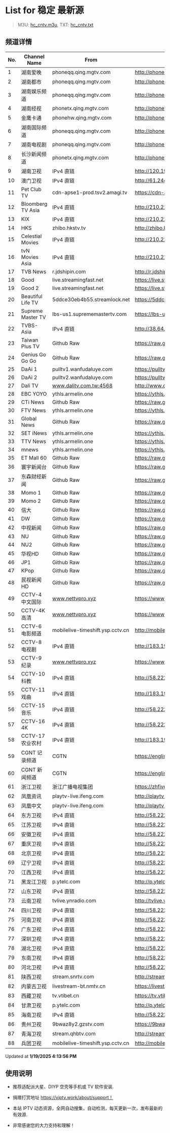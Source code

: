 # List for **稳定 最新源**

> M3U: [hc_cntv.m3u](./hc_cntv.m3u ), TXT: [hc_cntv.txt](./txt/hc_cntv.txt )

## 频道详情

| No. | Channel Name | From | Source |
| --- | ------------ | ---- | ------ |
| 1 | 湖南爱晚 | phoneqq.qing.mgtv.com | <http://phoneqq.qing.mgtv.com/nn_live/nn_x64/dWlwPTEwMy4zOS4yMjYuMTAwJnFpZD0mY2RuZXhfaWQ9cXFfcGhvbmVfbGl2ZSZzPWZjYzA4NWM3ZmY0MDg2NDQ5MjFjNzVjOGU0YmJkYjUxJnVpZD0mdXVpZD0yYTAxZjA0MjY1ZDc1NjhmYTFmOGJmMjVlMTkxOWJkNC02NzI3ZTI2NCZ2PTImYXM9MCZlcz0xNzM3MjgwODA5/HNGGMPP360.m3u8> |
| 2 | 湖南都市 | phoneqq.qing.mgtv.com | <http://phoneqq.qing.mgtv.com/nn_live/nn_x64/dWlwPTEwMy4zOS4yMjYuMTAwJnFpZD0mY2RuZXhfaWQ9cXFfcGhvbmVfbGl2ZSZzPWUxNDI0OWU3MDU3YzI5NzkzYTMwNWI0N2ZhZGI0YWRkJnVpZD0mdXVpZD1lMDRhNWVhMzJlMmU5NzMyZGJhM2Q3YzliNWE1YTg5MS02NzI3ZTI2NCZ2PTImYXM9MCZlcz0xNzM3Mjc2ODU4/HNDSMPP360.m3u8> |
| 3 | 湖南娱乐频道 | phoneqq.qing.mgtv.com | <http://phoneqq.qing.mgtv.com/nn_live/nn_x64/dWlwPTEwMy4zOS4yMjYuMTAwJnFpZD0mY2RuZXhfaWQ9cXFfcGhvbmVfbGl2ZSZzPWEyYjcxNjIxYTI3ZjU0ZDQ2NmMzNDk3NGU1YTZmMDY1JnVpZD0mdXVpZD1iMTFlZjhmY2U2MDE4MGM1N2VjYjUyMzAwNzBkMzE4Ni02NzI3ZTI2NCZ2PTImYXM9MCZlcz0xNzM3Mjg0NDMx/HNYLMPP360.m3u8> |
| 4 | 湖南经视 | phonetx.qing.mgtv.com | <http://phonetx.qing.mgtv.com/nn_live/nn_x64/dWlwPTEwMy4zOS4yMjYuMTAwJnFpZD0mY2RuZXhfaWQ9dHhfcGhvbmVfbGl2ZSZzPWRlYWY0NmU0MTQyNzZmNzY4YjRkYTgyNTdhY2NiYTc5JnVpZD0mdXVpZD04NDc4ZTU3NmU5NTNlNjUxMzE5ODRiZjA4YjZjNDBkMy02NzI3ZTI2NCZ2PTImYXM9MCZlcz0xNzM3Mjg2MTM4/HNJSMPP360.m3u8> |
| 5 | 金鹰卡通 | phonehw.qing.mgtv.com | <http://phonehw.qing.mgtv.com/nn_live/nn_x64/dWlwPTEwMy4zOS4yMjYuMTAwJnFpZD0mY2RuZXhfaWQ9aHdfcGhvbmUmcz05MTkyYzg0ZTdkODY3NjZhOWNmMDNkNDU5ZWFhMTJiMiZ1aWQ9JnV1aWQ9MmM2OThiZGMxYTZlYjEwYWI4NGU1OGZlMWVmZTRjNzUtNjcyN2UyNjQmdj0yJmFzPTAmZXM9MTczNzMwMDk2OA,,/JYKTMPP360.m3u8> |
| 6 | 湖南国际频道 | phoneqq.qing.mgtv.com | <http://phoneqq.qing.mgtv.com/nn_live/nn_x64/dWlwPTEwMy4zOS4yMjYuMTAwJnFpZD0mY2RuZXhfaWQ9cXFfcGhvbmVfbGl2ZSZzPTE2YmU2NzFlODBiNDk1OTNjOWUwODE2YTI4YTRmNTFmJnVpZD0mdXVpZD1kMjc5MjRlMDZlMWI4MTNjYjMwOTYxMzc0N2U4Y2Y0NS02NzI3ZTI2NCZ2PTImYXM9MCZlcz0xNzM3MjczNzc0/HNGJMPP360.m3u8> |
| 7 | 湖南电视剧 | phoneqq.qing.mgtv.com | <http://phoneqq.qing.mgtv.com/nn_live/nn_x64/dWlwPTEwMy4zOS4yMjYuMTAwJnFpZD0mY2RuZXhfaWQ9cXFfcGhvbmVfbGl2ZSZzPTMwZmQwOTEyOTU2NzMxYzcxZDNjMzJmNjgzMWEwMjIyJnVpZD0mdXVpZD1iYWNkY2EzYzEzY2U3YmJiZDFlZDA5YzlhMDM5NDE5ZS02NzI3ZTI2NCZ2PTImYXM9MCZlcz0xNzM3MzAxOTM0/HNDSJMPP360.m3u8> |
| 8 | 长沙新闻频道 | phonetx.qing.mgtv.com | <http://phonetx.qing.mgtv.com/nn_live/nn_x64/dWlwPTEwMy4zOS4yMjYuMTAwJnFpZD0mY2RuZXhfaWQ9dHhfcGhvbmVfbGl2ZSZzPTVlYWM0M2IzMmM3MjMwODkzODA2ODlhZDBiMzk5YTRjJnVpZD0mdXVpZD0xMjkzMjQ1ZDE3YjlmMWQ5N2QzYTA5ZWNkNDk0ZmQyYi02NzI3ZTI2NCZ2PTImYXM9MCZlcz0xNzM3MjczNjQ0/CSXWMPP360.m3u8> |
| 9 | 湖南卫视 | IPv4 直链 | <http://120.196.232.43:8088/rrs03.hw.gmcc.net/PLTV/651/224/3221226698/1.m3u8> |
| 10 | 澳门卫视 | IPv4 直链 | <http://61.244.22.4/ch1/ch1.live/playlist.m3u8> |
| 11 | Pet Club TV | cdn-apse1-prod.tsv2.amagi.tv | <https://cdn-apse1-prod.tsv2.amagi.tv/linear/amg01076-lightningintern-petclub-samsungnz/playlist.m3u8> |
| 12 | Bloomberg TV Asia | IPv4 直链 | <http://210.210.155.37/dr9445/h/h03/index.m3u8> |
| 13 | KIX | IPv4 直链 | <http://210.210.155.37/dr9445/h/h07/index.m3u8> |
| 14 | HKS | zhibo.hkstv.tv | <http://zhibo.hkstv.tv/livestream/mutfysrq/playlist.m3u8> |
| 15 | Celestial Movies | IPv4 直链 | <http://210.210.155.37/dr9445/h/h14/index.m3u8> |
| 16 | tvN Movies Asia | IPv4 直链 | <http://210.210.155.37/dr9445/h/h21/index.m3u8> |
| 17 | TVB News | r.jdshipin.com | <http://r.jdshipin.com/CkuBd> |
| 18 | Good | live.streamingfast.net | <https://live.streamingfast.net/osmflivech1.m3u8> |
| 19 | Good 2 | live.streamingfast.net | <https://live.streamingfast.net/osmflivech2.m3u8> |
| 20 | Beautiful Life TV | 5ddce30eb4b55.streamlock.net | <https://5ddce30eb4b55.streamlock.net/bltvhd/bltv1/playlist.m3u8> |
| 21 | Supreme Master TV | lbs-us1.suprememastertv.com | <https://lbs-us1.suprememastertv.com/720p.m3u8> |
| 22 | TVBS-Asia | IPv4 直链 | <http://38.64.72.148/hls/modn/list/4005/playlist.m3u8> |
| 23 | Taiwan Plus TV | Github Raw | <https://raw.githubusercontent.com/ChiSheng9/iptv/master/TV78.m3u8> |
| 24 | Genius Go Go Go | Github Raw | <https://raw.githubusercontent.com/ChiSheng9/iptv/master/TV26.m3u8> |
| 25 | DaAi 1 | pulltv1.wanfudaluye.com | <https://pulltv1.wanfudaluye.com/live/tv1.m3u8> |
| 26 | DaAi 2 | pulltv2.wanfudaluye.com | <https://pulltv2.wanfudaluye.com/live/tv2.m3u8> |
| 27 | Dali TV | www.dalitv.com.tw:4568 | <http://www.dalitv.com.tw:4568/live/dali/index.m3u8> |
| 28 | EBC YOYO | ythls.armelin.one | <https://ythls.armelin.one/channel/UCiWRSesvSYmY7YOyz0tv_zQ.m3u8> |
| 29 | CTi News | Github Raw | <https://raw.githubusercontent.com/ChiSheng9/iptv/master/TV28.m3u8> |
| 30 | FTV News | ythls.armelin.one | <https://ythls.armelin.one/channel/UC2VmWn8dAqkzlQqvy02E1PA.m3u8> |
| 31 | Global News | Github Raw | <https://raw.githubusercontent.com/ChiSheng9/iptv/master/TV02.m3u8> |
| 32 | SET iNews | ythls.armelin.one | <https://ythls.armelin.one/channel/UCoNYj9OFHZn3ACmmeRCPwbA.m3u8> |
| 33 | TTV News | ythls.armelin.one | <https://ythls.armelin.one/channel/UC8ROUUjHzEQm-ndb69CX8Ww.m3u8> |
| 34 | mnews | ythls.armelin.one | <https://ythls.armelin.one/channel/UC4LjkybVKXCDlneVXlKAbmw.m3u8> |
| 35 | ET Mall 60 | Github Raw | <https://raw.githubusercontent.com/ChiSheng9/iptv/master/TV18.m3u8> |
| 36 | 寰宇新闻台 | Github Raw | <https://raw.githubusercontent.com/ChiSheng9/iptv/master/TV02.m3u8> |
| 37 | 东森财经新闻 | Github Raw | <https://raw.githubusercontent.com/ChiSheng9/iptv/master/TV03.m3u8> |
| 38 | Momo 1 | Github Raw | <https://raw.githubusercontent.com/ChiSheng9/iptv/master/TV04.m3u8> |
| 39 | Momo 2 | Github Raw | <https://raw.githubusercontent.com/ChiSheng9/iptv/master/TV05.m3u8> |
| 40 | 信大 | Github Raw | <https://raw.githubusercontent.com/ChiSheng9/iptv/master/TV07.m3u8> |
| 41 | DW | Github Raw | <https://raw.githubusercontent.com/ChiSheng9/iptv/master/TV08.m3u8> |
| 42 | 中视新闻 | Github Raw | <https://raw.githubusercontent.com/ChiSheng9/iptv/master/TV09.m3u8> |
| 43 | NU | Github Raw | <https://raw.githubusercontent.com/ChiSheng9/iptv/master/TV10.m3u8> |
| 44 | NU2 | Github Raw | <https://raw.githubusercontent.com/ChiSheng9/iptv/master/TV14.m3u8> |
| 45 | 华视HD | Github Raw | <https://raw.githubusercontent.com/ChiSheng9/iptv/master/TV12.m3u8> |
| 46 | JP1 | Github Raw | <https://raw.githubusercontent.com/ChiSheng9/iptv/master/TV15.m3u8> |
| 47 | KPop | Github Raw | <https://raw.githubusercontent.com/ChiSheng9/iptv/master/TV16.m3u8> |
| 48 | 民视新闻HD | Github Raw | <https://raw.githubusercontent.com/ChiSheng9/iptv/master/TV17.m3u8> |
| 49 | CCTV-4 中文国际 | www.nettvpro.xyz | <https://www.nettvpro.xyz/player/videojs.php?url=http://117.161.12.116/live/program/live/cctv4hd8m/8000000/mnf.m3u8> |
| 50 | CCTV-4K 高清 | www.nettvpro.xyz | <https://www.nettvpro.xyz/player/videojs.php?url=https://liveop.cctv.cn/hls/4KHD/playlist.m3u8> |
| 51 | CCTV-6 电影频道 | mobilelive-timeshift.ysp.cctv.cn | <http://mobilelive-timeshift.ysp.cctv.cn/timeshift/ysp/2013693901/timeshift.m3u8?delay=0> |
| 52 | CCTV-8 电视剧 | IPv4 直链 | <http://183.196.25.171:808/hls/77/index.m3u8> |
| 53 | CCTV-9 纪录 | www.nettvpro.xyz | <https://www.nettvpro.xyz/player/videojs.php?url=http://117.161.12.116/live/program/live/cctv9hd8m/8000000/mnf.m3u8> |
| 54 | CCTV-10 科教 | IPv4 直链 | <http://58.222.30.156/hlslive-tx-cdn.ysp.cctv.cn/ysp/2024078701.m3u8> |
| 55 | CCTV-11 戏曲 | IPv4 直链 | <http://183.196.25.171:808/hls/11/index.m3u8> |
| 56 | CCTV-15 音乐 | IPv4 直链 | <http://58.222.30.156/hlslive-tx-cdn.ysp.cctv.cn/ysp/2024079201.m3u8> |
| 57 | CCTV-16 4K | IPv4 直链 | <http://58.222.30.156/hlslive-tx-cdn.ysp.cctv.cn/ysp/2024079301.m3u8> |
| 58 | CCTV-17 农业农村 | IPv4 直链 | <http://183.196.25.171:808/hls/93/index.m3u8> |
| 59 | CGNT 记录频道 | CGTN | <https://english-livebkali.cgtn.com/live/doccgtn_0.m3u8> |
| 60 | CGNT 新闻频道 | CGTN | <https://english-livebkali.cgtn.com/live/encgtn_0.m3u8> |
| 61 | 浙江卫视 | 浙江广播电视集团 | <https://zhfivel02.cztv.com/channel01/720p.m3u8?auth_key=1737273045-6bbc4e57b607b6c7068f319d06ffcd93-0-0366f49d3d58565c66f0ee348c4ba8a6> |
| 62 | 凤凰资讯 | playtv-live.ifeng.com | <http://playtv-live.ifeng.com/live/06OLEEWQKN4_audio.m3u8> |
| 63 | 凤凰中文 | playtv-live.ifeng.com | <http://playtv-live.ifeng.com/live/06OLEGEGM4G_audio.m3u8> |
| 64 | 东方卫视 | IPv4 直链 | <http://58.222.30.156/hlslive-tx-cdn.ysp.cctv.cn/ysp/2024054501.m3u8> |
| 65 | 江苏卫视 | IPv4 直链 | <http://58.222.30.156/hlslive-tx-cdn.ysp.cctv.cn/ysp/2024171101.m3u8> |
| 66 | 安徽卫视 | IPv4 直链 | <http://58.222.30.156/hlslive-tx-cdn.ysp.cctv.cn/ysp/2024171401.m3u8> |
| 67 | 重庆卫视 | IPv4 直链 | <http://58.222.30.156/hlslive-tx-cdn.ysp.cctv.cn/ysp/2024061101.m3u8> |
| 68 | 北京卫视 | IPv4 直链 | <http://58.222.30.156/hlslive-tx-cdn.ysp.cctv.cn/ysp/2024052701.m3u8> |
| 69 | 辽宁卫视 | IPv4 直链 | <http://58.222.30.156/hlslive-tx-cdn.ysp.cctv.cn/ysp/2024171301.m3u8> |
| 70 | 江西卫视 | IPv4 直链 | <http://58.222.30.156/hlslive-tx-cdn.ysp.cctv.cn/ysp/2024061701.m3u8> |
| 71 | 黑龙江卫视 | p.ytelc.com | <http://p.ytelc.com/videojs.php?id=https://idclive.hljtv.com:4430/live/hljws_own.m3u8> |
| 72 | 山东卫视 | IPv4 直链 | <http://58.222.30.156/hlslive-tx-cdn.ysp.cctv.cn/ysp/2024171601.m3u8> |
| 73 | 云南卫视 | tvlive.ynradio.com | <http://tvlive.ynradio.com/live/yunnanweishi/chunks.m3u8> |
| 74 | 四川卫视 | IPv4 直链 | <http://58.222.30.156/hlslive-tx-cdn.ysp.cctv.cn/ysp/2024061401.m3u8> |
| 75 | 河南卫视 | IPv4 直链 | <http://58.222.30.156/hlslive-tx-cdn.ysp.cctv.cn/ysp/2024059701.m3u8> |
| 76 | 广东卫视 | IPv4 直链 | <http://58.222.30.156/hlslive-tx-cdn.ysp.cctv.cn/ysp/2024060901.m3u8> |
| 77 | 深圳卫视 | IPv4 直链 | <http://58.222.30.156/hlslive-tx-cdn.ysp.cctv.cn/ysp/2024061301.m3u8> |
| 78 | 湖北卫视 | IPv4 直链 | <http://58.222.30.156/hlslive-tx-cdn.ysp.cctv.cn/ysp/2024171201.m3u8> |
| 79 | 东南卫视 | IPv4 直链 | <http://58.222.30.156/hlslive-tx-cdn.ysp.cctv.cn/ysp/2024061501.m3u8> |
| 80 | 河北卫视 | IPv4 直链 | <http://58.222.30.156/hlslive-tx-cdn.ysp.cctv.cn/ysp/2024171501.m3u8> |
| 81 | 陕西卫视 | stream.snrtv.com | <http://stream.snrtv.com/sxbc-star-adkUW6.m3u8> |
| 82 | 内蒙古卫视 | livestream-bt.nmtv.cn | <https://livestream-bt.nmtv.cn/nmtv/2314general.m3u8?txSecret=35f2dd39972cede5222c6bd2c0efe24b&txTime=77395680> |
| 83 | 西藏卫视 | tv.vtibet.cn | <https://tv.vtibet.cn/live/h701F9MpxzPDyE.m3u8?secret=0650e3d657280588f87e528dc7ca51de&time=678cb292> |
| 84 | 甘肃卫视 | p.ytelc.com | <http://p.ytelc.com/videojs.php?id=https://hls.gstv.com.cn/49048r/6e1sy2.m3u8> |
| 85 | 海南卫视 | IPv4 直链 | <http://58.222.30.156/hlslive-tx-cdn.ysp.cctv.cn/ysp/2024055601.m3u8> |
| 86 | 贵州卫视 | 9bwaz8y2.gzstv.com | <https://9bwaz8y2.gzstv.com/live/CH01_lo.m3u8?txSecret=0aad7dc37ddef82ba2f1c78330481e3a&txTime=678CACD8> |
| 87 | 青海卫视 | stream.qhbtv.com | <http://stream.qhbtv.com/qhws/sd/live.m3u8?_upt=da5c91591737277417> |
| 88 | 兵团卫视 | mobilelive-timeshift.ysp.cctv.cn | <http://mobilelive-timeshift.ysp.cctv.cn/timeshift/ysp/2022606701/timeshift.m3u8?delay=0> |

Updated at **1/19/2025 4:13:56 PM**

## 使用说明

- 推荐适配派大星、DIYP 空壳等手机或 TV 软件安装.

- 捐赠打赏地址 <https://viptv.work/about/support！>

- 本站 IPTV 动态资源，全网自动搜集，自动检测，每天更新一次，发布最新的有效源.

- 非常感谢您的大力支持和理解！
